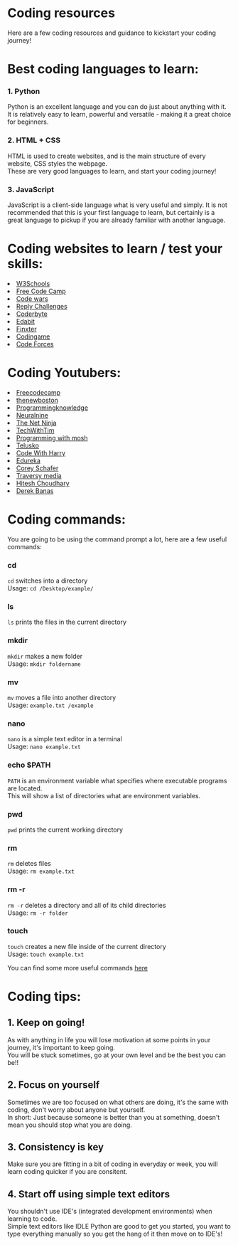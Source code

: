 # Coding resources
Here are a few coding resources and guidance to kickstart your coding journey!

# Best coding languages to learn:
<h3>1. Python</h3>
<p>Python is an excellent language and you can do just about anything with it. <br> 
  It is relatively easy to learn, powerful and versatile - making it a great choice for beginners.</p>
<h3>2. HTML + CSS</h3>
<p>HTML is used to create websites, and is the main structure of every website,
  CSS styles the webpage. <br>These are very good languages to learn, and start your coding journey! 
</p>
<h3>3. JavaScript</h3>
<p>JavaScript is a client-side language what is very useful and simply. It is not recommended that this is your first language to learn, 
  but certainly is a great language to pickup if you are already familiar with another language.
</p>

# Coding websites to learn / test your skills:

<li><a href="https://www.w3schools.com/">W3Schools</a></li>
<li><a href="https://www.freecodecamp.org/">Free Code Camp</a></li>
<li><a href="https://www.codewars.com/">Code wars</a></li>
<li><a href="https://challenges.reply.com/tamtamy/home.action">Reply Challenges</a></li>
<li><a href="https://coderbyte.com/">Coderbyte</a></li>
<li><a href="https://edabit.com/">Edabit</a></li>
<li><a href="https://app.finxter.com/learn/computer/science/">Finxter</a></li>
<li><a href="https://www.codingame.com/start">Codingame</a></li>
<li><a href="https://codeforces.com/">Code Forces</a></li>

# Coding Youtubers:

<li><a href="https://www.youtube.com/channel/UC8butISFwT-Wl7EV0hUK0BQ">Freecodecamp</a></li>
<li><a href="https://www.youtube.com/channel/UCJbPGzawDH1njbqV-D5HqKw">thenewboston</a></li>
<li><a href="https://www.youtube.com/channel/UCs6nmQViDpUw0nuIx9c_WvA">Programmingknowledge</a></li>
<li><a href="https://www.youtube.com/channel/UC8wZnXYK_CGKlBcZp-GxYPA">Neuralnine</a></li>
<li><a href="https://www.youtube.com/channel/UCW5YeuERMmlnqo4oq8vwUpg">The Net Ninja</a></li>
<li><a href="https://www.youtube.com/channel/UC4JX40jDee_tINbkjycV4Sg">TechWithTim</a></li>
<li><a href="https://www.youtube.com/channel/UCWv7vMbMWH4-V0ZXdmDpPBA">Programming with mosh</a></li>
<li><a href="https://www.youtube.com/channel/UC59K-uG2A5ogwIrHw4bmlEg">Telusko</a></li>
<li><a href="https://www.youtube.com/channel/UCeVMnSShP_Iviwkknt83cww">Code With Harry</a></li>
<li><a href="https://www.youtube.com/channel/UCkw4JCwteGrDHIsyIIKo4tQ">Edureka</a></li>
<li><a href="https://www.youtube.com/channel/UCCezIgC97PvUuR4_gbFUs5g">Corey Schafer</a></li>
<li><a href="https://www.youtube.com/channel/UC29ju8bIPH5as8OGnQzwJyA">Traversy media</a></li>
<li><a href="https://www.youtube.com/channel/UCXgGY0wkgOzynnHvSEVmE3A">Hitesh Choudhary</a></li>
<li><a href="https://www.youtube.com/user/derekbanas">Derek Banas</a></li>

# Coding commands:
You are going to be using the command prompt a lot, here are a few useful commands:

<h3>cd</h3>
<p><code>cd</code> switches into a directory <br> Usage: <code>cd /Desktop/example/</code></p>
<h3>ls</h3>
<p><code>ls</code> prints the files in the current directory</p>
<h3>mkdir</h3>
<p><code>mkdir</code> makes a new folder <br> Usage: <code>mkdir foldername</code></p>
<h3>mv</h3>
<p><code>mv</code> moves a file into another directory <br> Usage: <code>example.txt /example</code></p>
<h3>nano</h3>
<p><code>nano</code> is a simple text editor in a terminal <br> Usage: <code>nano example.txt</code></p>
<h3>echo $PATH</h3>
<p><code>PATH</code> is an environment variable what specifies where executable programs are located. <br> This will show a list of directories what are environment variables.</p>
<h3>pwd</h3>
<p><code>pwd</code> prints the current working directory </p>
<h3>rm</h3>
<p><code>rm</code> deletes files <br>Usage: <code>rm example.txt</code></p>
<h3>rm -r</h3>
<p><code>rm -r</code> deletes a directory and all of its child directories <br>Usage: <code>rm -r folder</code></p>
<h3>touch</h3>
<p><code>touch</code> creates a new file inside of the current directory <br>Usage: <code>touch example.txt</code></p>
You can find some more useful commands <a href="https://www.codecademy.com/articles/command-line-commands">here</a>

# Coding tips:

<h2>1. Keep on going!</h2>
<p>As with anything in life you will lose motivation at some points in your journey, it's important to keep going. <br>
  You will be stuck sometimes, go at your own level and be the best you can be!!
</p>
<h2>2. Focus on yourself</h2>
<p> Sometimes we are too focused on what others are doing, it's the same with coding, don't worry about anyone but yourself. <br>
  In short: Just because someone is better than you at something, doesn't mean you should stop what you are doing. 
</p>
<h2>3. Consistency is key</h2>
<p>Make sure you are fitting in a bit of coding in everyday or week, you will learn coding quicker if you are consitent. </p>
<h2>4. Start off using simple text editors</h2>
<p>You shouldn't use IDE's (integrated development environments) when learning to code. <br>
   Simple text editors like IDLE Python are good to get you started, you want to type everything manually so you get the hang of it then move on to IDE's!</p>

